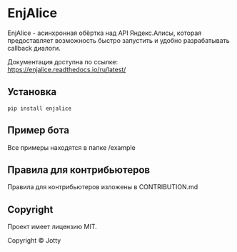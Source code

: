 # EnjAlice

EnjAlice - асинхронная обёртка над API Яндекс.Алисы, которая предоставляет возможность быстро запустить и удобно разрабатывать callback диалоги.

Документация доступна по ссылке: https://enjalice.readthedocs.io/ru/latest/

## Установка

```
pip install enjalice
```

## Пример бота

Все примеры находятся в папке /example

## Правила для контрибьютеров

Правила для контрибьютеров изложены в CONTRIBUTION.md

## Copyright

Проект имеет лицензию MIT.

Copyright © Jotty
